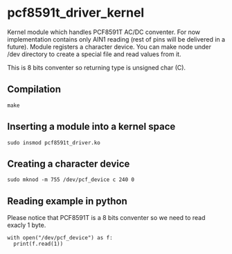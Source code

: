 # pcf8591t_driver_kernel
Kernel module which handles PCF8591T AC/DC conventer. For now implementation contains only AIN1 reading (rest of pins will be delivered in a future).
Module registers a character device. You can make node under /dev directory to create a special file and read values from it.

This is 8 bits conventer so returning type is unsigned char (C).

## Compilation
```
make
```

## Inserting a module into a kernel space
```
sudo insmod pcf8591t_driver.ko
```

## Creating a character device
```
sudo mknod -m 755 /dev/pcf_device c 240 0
```

## Reading example in python
Please notice that PCF8591T is a 8 bits conventer so we need to read exacly 1 byte.
```
with open("/dev/pcf_device") as f:
  print(f.read(1))
```
